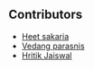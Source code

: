 ## Contributors

- [Heet sakaria](https://github.com/heet9022)
- [Vedang parasnis](https://github.com/vedangparasnis)
- [Hritik Jaiswal](https://github.com/hritik5102)
